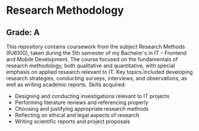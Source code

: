 # Research Methodology
## Grade: A

This repository contains coursework from the subject Research Methods (PJ6100), taken during the 5th semester of my Bachelor's in IT – Frontend and Mobile Development.
The course focused on the fundamentals of research methodology, both qualitative and quantitative, with special emphasis on applied research relevant to IT. Key topics included developing research strategies, conducting surveys, interviews, and observations, as well as writing academic reports.
Skills acquired:
 - Designing and conducting investigations relevant to IT projects
 - Performing literature reviews and referencing properly
 - Choosing and justifying appropriate research methods
 - Reflecting on ethical and legal aspects of research
 - Writing scientific reports and project proposals
